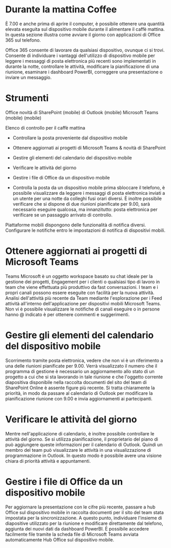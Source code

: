# <a name="during-morning-coffee"></a>Durante la mattina Coffee

È 7.00 e anche prima di aprire il computer, è possibile ottenere una quantità elevata eseguita sul dispositivo mobile durante il alimentare il caffè mattina. In questa sezione illustra come avviare il giorno con applicazioni di Office 365 sul telefono.

Office 365 consente di lavorare da qualsiasi dispositivo, ovunque ci si trovi. Consente di individuare i vantaggi dell'utilizzo di dispositivo mobile per leggere i messaggi di posta elettronica più recenti sono implementati in durante la notte, controllare le attività, modificare la pianificazione di una riunione, esaminare i dashboard PowerBI, correggere una presentazione o inviare un messaggio. 

# <a name="tools"></a>Strumenti
Office novità di SharePoint (mobile) di Outlook (mobile) Microsoft Teams (mobile) (mobile)

Elenco di controllo per il caffè mattina
* Controllare la posta proveniente dal dispositivo mobile
* Ottenere aggiornati ai progetti di Microsoft Teams & novità di SharePoint
* Gestire gli elementi del calendario del dispositivo mobile
* Verificare le attività del giorno
* Gestire i file di Office da un dispositivo mobile
 

* Controlla la posta da un dispositivo mobile prima sbloccare il telefono, è possibile visualizzare da leggere i messaggi di posta elettronica inviati a un utente per una notte da colleghi fusi orari diversi. È inoltre possibile verificare che si dispone di due riunioni pianificate per 9.00, sarà necessario eseguire qualcosa, ma innanzitutto: posta elettronica per verificare se un passaggio arrivato di controllo.

Piattaforme mobili dispongono delle funzionalità di notifica diversi. Configurare le notifiche entro le impostazioni di notifica di dispositivi mobili. 

# <a name="get-up-to-date-on-projects-in-microsoft-teams"></a>Ottenere aggiornati ai progetti di Microsoft Teams
Teams Microsoft è un oggetto workspace basato su chat ideale per la gestione dei progetti, Engagement per i clienti o qualsiasi tipo di lavoro in team che viene effettuata più produttivo da fast conversazioni. I team e i propri canali possono essere eseguite con facilità per la nuova attività. Analisi dell'attività più recente da Team mediante l'esplorazione per i Feed attività all'interno dell'applicazione per dispositivi mobili Microsoft Teams. Non vi è possibile visualizzare le notifiche di canali eseguire o in persone hanno @ indicato è per ottenere commenti e suggerimenti.  

# <a name="manage-calendar-items-on-your-mobile-device"></a>Gestire gli elementi del calendario del dispositivo mobile
Scorrimento tramite posta elettronica, vedere che non vi è un riferimento a una delle riunioni pianificate per 9.00. Verrà visualizzato il numero che il programma di gestione è necessario un aggiornamento allo stato di un progetto a cui che si sta lavorando in tale riunione e che l'oggetto corrente diapositiva disponibile nella raccolta documenti del sito del team di SharePoint Online è assente figure più recente. Si tratta chiaramente la priorità, in modo da passare al calendario di Outlook per modificare la pianificazione riunione con 9.00 e invia aggiornamenti ai partecipanti.

# <a name="check-tasks-for-the-day"></a>Verificare le attività del giorno
Mentre nell'applicazione di calendario, è inoltre possibile controllare le attività del giorno. Se si utilizza pianificazione, il proprietario del piano di può aggiungere queste informazioni per il calendario di Outlook. Quindi un membro del team può visualizzare le attività in una visualizzazione di programmazione in Outlook. In questo modo è possibile avere una visione chiara di priorità attività e appuntamenti.  

# <a name="manage-office-files-from-your-mobile-device"></a>Gestire i file di Office da un dispositivo mobile
Per aggiornare la presentazione con le cifre più recente, passare a hub Office sul dispositivo mobile in raccolta documenti per il sito del team stata impostata per la sincronizzazione. A questo punto, individuare l'insieme di diapositive utilizzato per la riunione e modificare direttamente dal telefono, aggiunta dei nuovi dati da dashboard PowerBI. È possibile accedere facilmente file tramite la scheda file di Microsoft Teams avviata automaticamente Hub Office sul dispositivo mobile. 